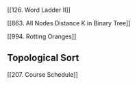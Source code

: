 [[126. Word Ladder II]]

[[863. All Nodes Distance K in Binary Tree]]

[[994. Rotting Oranges]]
## Topological Sort

[[207. Course Schedule]]